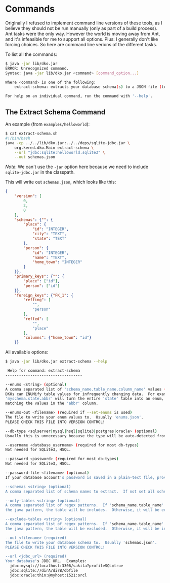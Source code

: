 
Commands
========

Originally I refused to implement command line versions of these tools, as I believe they
should not be run manually (only as part of a build process).  Ant tasks were the only
way.  However the world is moving away from Ant, and it's infeasible for me to support all
options.  Plus: I generally don't like forcing choices.  So here are command line verions
of the different tasks.

To list all the commands:

```bash
$ java -jar lib/dko.jar
ERROR: Unrecognized command.
Syntax: java -jar lib/dko.jar <command> [command_option...]

Where <command> is one of the following:
	extract-schema:	extracts your database schema(s) to a JSON file (to be checked into your VCS)

For help on an individual command, run the command with '--help'.
```

The Extract Schema Command
--------------------------

An example (from `examples/helloworld`):

```bash
$ cat extract-schema.sh 
#!/bin/bash
java -cp ../../lib/dko.jar:../../deps/sqlite-jdbc.jar \
	org.kered.dko.Main extract-schema \
	--url "jdbc:sqlite:helloworld.sqlite3" \
	--out schemas.json
```

_Note_: We can't use the `-jar` option here because we need to include `sqlite-jdbc.jar`
in the classpath.

This will write out `schemas.json`, which looks like this:

```json
{
    "version": [
        0,
        2,
        0
    ],
    "schemas": {"": {
        "place": {
            "id": "INTEGER",
            "city": "TEXT",
            "state": "TEXT"
        },
        "person": {
            "id": "INTEGER",
            "name": "TEXT",
            "home_town": "INTEGER"
        }
    }},
    "primary_keys": {"": {
        "place": ["id"],
        "person": ["id"]
    }},
    "foreign_keys": {"FK_1": {
        "reffing": [
            "",
            "person"
        ],
        "reffed": [
            "",
            "place"
        ],
        "columns": {"home_town": "id"}
    }}
```

All available options:

```bash
$ java -jar lib/dko.jar extract-schema --help

 Help for command: extract-schema 
----------------------------------

--enums <string> (optional)
A comma separated list of 'schema_name.table_name.column_name' values (without the '').
DKOs can ENUMify table values for infrequently changing data.  For example:
'myschema.state.abbr' will turn the entire 'state' table into an enum, with enum entries
matching the values in the 'abbr' column.

--enums-out <filename> (required if --set-enums is used)
The file to write your enum values to.  Usually 'enums.json'.
PLEASE CHECK THIS FILE INTO VERSION CONTROL!

--db-type <sqlserver|mysql|hsql|sqlite3|postgres|oracle> (optional)
Usually this is unnecessary because the type will be auto-detected from the JDBC URL.

--username <database_username> (required for most db-types)
Not needed for SQLite3, HSQL.

--password <password> (required for most db-types)
Not needed for SQLite3, HSQL.

--password-file <filename> (optional)
If your database account's password is saved in a plain-text file, provide the path to it here.

--schemas <string> (optional)
A comma separated list of schema names to extract.  If not set all schemas will be extracted.

--only-tables <string> (optional)
A comma separated list of regex patterns.  If 'schema_name.table_name' matches 
the java pattern, the table will be includes.  Otherwise, it will be excluded.

--exclude-tables <string> (optional)
A comma separated list of regex patterns.  If 'schema_name.table_name' matches 
the java pattern, the table will be excluded.  Otherwise, it will be included.

--out <filename> (required)
The file to write your database schema to.  Usually 'schemas.json'.
PLEASE CHECK THIS FILE INTO VERSION CONTROL!

--url <jdbc_url> (required)
Your database's JDBC URL.  Examples:
  jdbc:mysql://localhost:3306/sakila?profileSQL=true
  jdbc:sqlite://dirA/dirB/dbfile
  jdbc:oracle:thin:@myhost:1521:orcl
```
